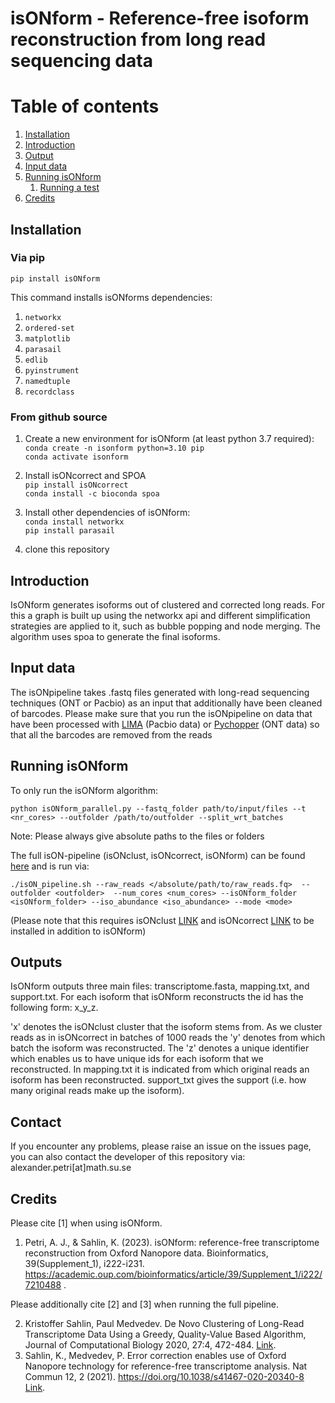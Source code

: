 # isONform - Reference-free isoform reconstruction from long read sequencing data
# Table of contents
1. [Installation](#installation)
2. [Introduction](#introduction)
3. [Output](#output) 
4. [Input data](#Input_data)
5. [Running isONform](#Running)
	1. [Running a test](#runtest)
6. [Credits](#credits)

## Installation <a name="installation"></a>


### Via pip
```
pip install isONform
```

This command installs isONforms dependencies:

1. `networkx`
2. `ordered-set`
3. `matplotlib`
4. `parasail`
5. `edlib`
6. `pyinstrument`
7. `namedtuple`
8. `recordclass`


### From github source
1. Create a new environment for isONform (at least python 3.7 required):<br />
		`conda create -n isonform python=3.10 pip` <br />
		`conda activate isonform` <br />
2.  Install isONcorrect and SPOA <br />
		`pip install isONcorrect` <br />
		`conda install -c bioconda spoa` <br />
3.  Install other dependencies of isONform:<br />
		`conda install networkx`<br />
		`pip install parasail`<br />

4. clone this repository


## Introduction <a name="introduction"></a>

IsONform generates isoforms out of clustered and corrected long reads.
For this a graph is built up using the networkx api and different simplification strategies are applied to it, such as bubble popping and node merging.
The algorithm uses spoa to generate the final isoforms.<br />
## Input data <a name="Input_data"></a>
The isONpipeline takes .fastq files generated with long-read sequencing techniques (ONT or Pacbio) as an input that additionally have been cleaned of barcodes.
Please make sure that you run the isONpipeline on data that have been processed with  [LIMA](https://lima.how/) (Pacbio data) or [Pychopper](https://github.com/epi2me-labs/pychopper) (ONT data) so that all the barcodes are removed from the reads

## Running isONform <a name="Running"></a>

To only run the isONform algorithm:<br />


```
python isONform_parallel.py --fastq_folder path/to/input/files --t <nr_cores> --outfolder /path/to/outfolder --split_wrt_batches 
```

Note: Please always give absolute paths to the files or folders

The full isON-pipeline (isONclust, isONcorrect, isONform) can be found [here](https://github.com/aljpetri/isONform/blob/master/isON_pipeline.sh) and is run via:

```
./isON_pipeline.sh --raw_reads </absolute/path/to/raw_reads.fq>  --outfolder <outfolder>  --num_cores <num_cores> --isONform_folder <isONform_folder> --iso_abundance <iso_abundance> --mode <mode>
```
(Please note that this requires isONclust [LINK](https://github.com/ksahlin/isONclust) and isONcorrect [LINK](https://github.com/ksahlin/isONcorrect) to be installed in addition to isONform)

## Outputs <a name="Outputs"></a>
IsONform outputs three main files: transcriptome.fasta, mapping.txt, and support.txt.
For each isoform that isONform reconstructs the id has the following form: x_y_z.

'x' denotes the isONclust cluster that the isoform stems from.
As we cluster reads as in isONcorrect in batches of 1000 reads the 'y' denotes from which batch the isoform was reconstructed.
The 'z' denotes a unique identifier which enables us to have unique ids for each isoform that we reconstructed.
In mapping.txt it is indicated from which original reads an isoform has been reconstructed.
support_txt gives the support (i.e. how many original reads make up the isoform).

## Contact <a name="Contact"></a>
If you encounter any problems, please raise an issue on the issues page, you can also contact the developer of this repository via:
alexander.petri[at]math.su.se


## Credits <a name="credits"></a>

Please cite [1] when using isONform.

1. Petri, A. J., & Sahlin, K. (2023). isONform: reference-free transcriptome reconstruction from Oxford Nanopore data. Bioinformatics, 39(Supplement_1), i222-i231. https://academic.oup.com/bioinformatics/article/39/Supplement_1/i222/7210488 .

Please additionally cite [2] and [3] when running the full pipeline.

2. Kristoffer Sahlin, Paul Medvedev. De Novo Clustering of Long-Read Transcriptome Data Using a Greedy, Quality-Value Based Algorithm, Journal of Computational Biology 2020, 27:4, 472-484. [Link](https://www.liebertpub.com/doi/abs/10.1089/cmb.2019.0299).
3. Sahlin, K., Medvedev, P. Error correction enables use of Oxford Nanopore technology for reference-free transcriptome analysis. Nat Commun 12, 2 (2021). https://doi.org/10.1038/s41467-020-20340-8  [Link](https://www.nature.com/articles/s41467-020-20340-8).
